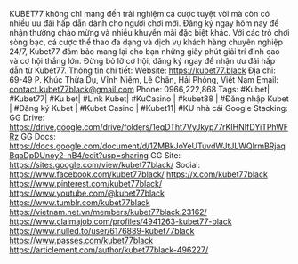 KUBET77 không chỉ mang đến trải nghiệm cá cược tuyệt vời mà còn có nhiều ưu đãi hấp dẫn dành cho người chơi mới. Đăng ký ngay hôm nay để nhận thưởng chào mừng và nhiều khuyến mãi đặc biệt khác. Với các trò chơi sòng bạc, cá cược thể thao đa dạng và dịch vụ khách hàng chuyên nghiệp 24/7, Kubet77 đảm bảo mang lại cho bạn những giây phút giải trí đỉnh cao và cơ hội thắng lớn. Đừng bỏ lỡ cơ hội, đăng ký ngay để nhận ưu đãi hấp dẫn từ Kubet77.
Thông tin chi tiết:
Website: https://kubet77.black
Địa chỉ: 69-49 P. Khúc Thừa Dụ, Vĩnh Niệm, Lê Chân, Hải Phòng, Việt Nam
Email: contact.kubet77black@gmail.com
Phone: 0966,222,868
Tags: #Kubet| #Kubet77| #Ku bet| #Link Kubet| #KuCasino | #kubet88 | #Đăng nhập Kubet | #Đăng ký Kubet | #Kubet Casino | #Kubet11| #KU nhà cái
Google Stacking:
GG Drive: https://drive.google.com/drive/folders/1eqDTht7VyJkyp77rKIHNIfDYiTPhWFRz
GG Docs: https://docs.google.com/document/d/1ZMBkJoYeUTuvdWJtJLWQIrmBRjaqBqaDpDUnoy2-nB4/edit?usp=sharing
GG Site: https://sites.google.com/view/kubet77black/
Social:
https://www.facebook.com/kubet77black/
https://x.com/kubet77black
https://www.pinterest.com/kubet77black/
https://www.youtube.com/@kubet77black
https://www.tumblr.com/kubet77black
https://vietnam.net.vn/members/kubet77black.23162/
https://www.claimajob.com/profiles/4941263-kubet77-black
https://www.nulled.to/user/6176889-kubet77black
https://www.passes.com/kubet77black
https://articlement.com/author/kubet77black-496227/
